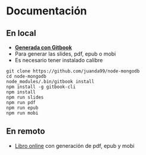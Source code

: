 # Documentación


## En local

- **[Generada con Gitbook](https://www.gitbook.com)**
- Para generar las slides, pdf, epub o mobi
- Es necesario tener instalado calibre

```
git clone https://github.com/juanda99/node-mongodb
cd node-mongodb
node_modules/.bin/gitbook install
npm install -g gitbook-cli
npm install
npm run slides
npm run pdf
npm run epub
npm run mobi
```


## En remoto
- [Libro online](https://www.gitbook.com/book/juanda/webapps/details) con generación de pdf, epub y mobi